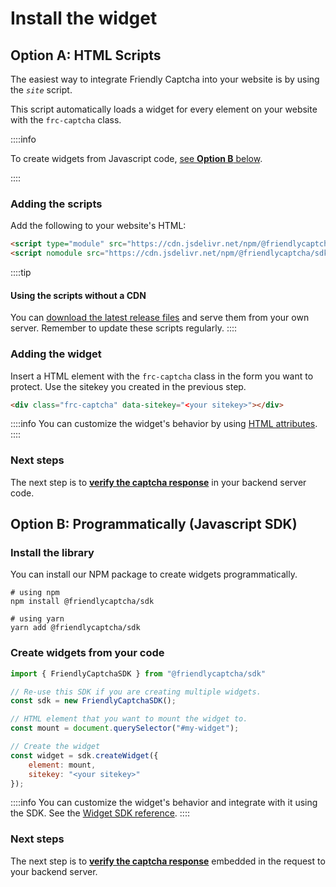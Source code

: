 # Install the widget

## Option A: HTML Scripts

The easiest way to integrate Friendly Captcha into your website is by using the *`site`* script.

This script automatically loads a widget for every element on your website with the `frc-captcha` class.

::::info

To create widgets from Javascript code, [see **Option B** below](#option-b-programmatically-javascript-sdk).

::::

### Adding the scripts

Add the following to your website's HTML:
```html
<script type="module" src="https://cdn.jsdelivr.net/npm/@friendlycaptcha/sdk@0.1.30/site.min.js" async defer></script>
<script nomodule src="https://cdn.jsdelivr.net/npm/@friendlycaptcha/sdk@0.1.30/site.compat.min.js" async defer></script>
```

::::tip
#### Using the scripts without a CDN

You can [download the latest release files](https://cdn.jsdelivr.net/npm/@friendlycaptcha/sdk@0.1.30/) and serve them from your own server.
Remember to update these scripts regularly.
::::


### Adding the widget

Insert a HTML element with the `frc-captcha` class in the form you want to protect. Use the sitekey you created in the previous step.

```html
<div class="frc-captcha" data-sitekey="<your sitekey>"></div>
```
::::info
You can customize the widget's behavior by using [HTML attributes](../sdk/configuration.md).
::::
### Next steps

The next step is to [**verify the captcha response**](./verify.md) in your backend server code.


## Option B: Programmatically (Javascript SDK)

### Install the library

You can install our NPM package to create widgets programmatically.

```shell
# using npm
npm install @friendlycaptcha/sdk

# using yarn
yarn add @friendlycaptcha/sdk
```


### Create widgets from your code


```javascript
import { FriendlyCaptchaSDK } from "@friendlycaptcha/sdk"

// Re-use this SDK if you are creating multiple widgets.
const sdk = new FriendlyCaptchaSDK();
```

```javascript
// HTML element that you want to mount the widget to.
const mount = document.querySelector("#my-widget");

// Create the widget
const widget = sdk.createWidget({
    element: mount,
    sitekey: "<your sitekey>"
});
```

::::info
You can customize the widget's behavior and integrate with it using the SDK. See the [Widget SDK reference](../sdk).
::::

### Next steps

The next step is to [**verify the captcha response**](./verify.md) embedded in the request to your backend server.
